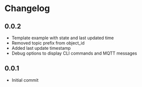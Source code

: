 # Changelog

## 0.0.2

 - Template example with state and last updated time
 - Removed topic prefix from object_id
 - Added last update timestamp
 - Debug options to display CLI commands and MQTT messages

## 0.0.1

- Initial commit

